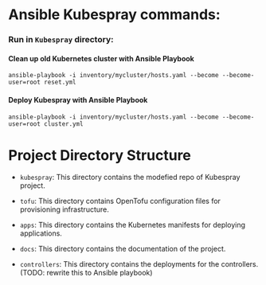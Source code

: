 # Ansible Kubespray commands:
### Run in `Kubespray` directory:

#### Clean up old Kubernetes cluster with Ansible Playbook

`ansible-playbook -i inventory/mycluster/hosts.yaml --become --become-user=root reset.yml`

 
#### Deploy Kubespray with Ansible Playbook
`ansible-playbook -i inventory/mycluster/hosts.yaml --become --become-user=root cluster.yml`

  

# Project Directory Structure

-  `kubespray`: This directory contains the modefied repo of Kubespray project.

-  `tofu`: This directory contains OpenTofu configuration files for provisioning infrastructure.

-  `apps`: This directory contains the Kubernetes manifests for deploying applications.

-  `docs`: This directory contains the documentation of the project.

-  `controllers`: This directory contains the deployments for the controllers. (TODO: rewrite this to Ansible playbook)
